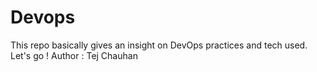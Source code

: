# Devops
This repo basically gives an insight on DevOps practices and tech used.
Let's go !
Author : Tej Chauhan
